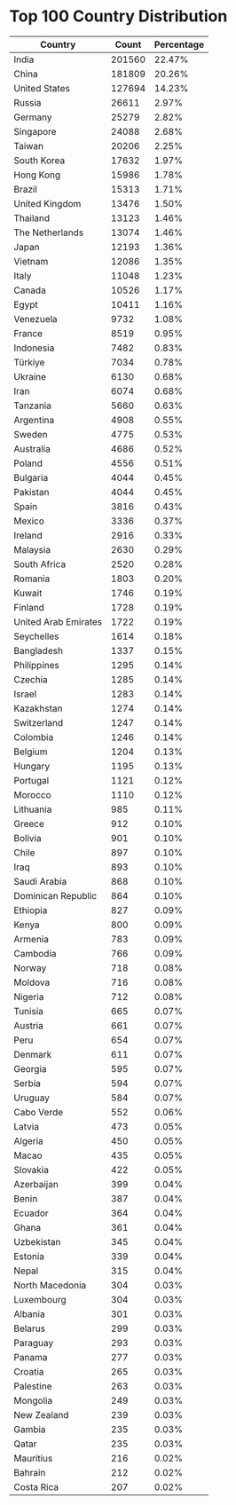 # Top 100 Country Distribution
| Country | Count | Percentage |
|----|----|----|
| India | 201560 | 22.47% |
| China | 181809 | 20.26% |
| United States | 127694 | 14.23% |
| Russia | 26611 | 2.97% |
| Germany | 25279 | 2.82% |
| Singapore | 24088 | 2.68% |
| Taiwan | 20206 | 2.25% |
| South Korea | 17632 | 1.97% |
| Hong Kong | 15986 | 1.78% |
| Brazil | 15313 | 1.71% |
| United Kingdom | 13476 | 1.50% |
| Thailand | 13123 | 1.46% |
| The Netherlands | 13074 | 1.46% |
| Japan | 12193 | 1.36% |
| Vietnam | 12086 | 1.35% |
| Italy | 11048 | 1.23% |
| Canada | 10526 | 1.17% |
| Egypt | 10411 | 1.16% |
| Venezuela | 9732 | 1.08% |
| France | 8519 | 0.95% |
| Indonesia | 7482 | 0.83% |
| Türkiye | 7034 | 0.78% |
| Ukraine | 6130 | 0.68% |
| Iran | 6074 | 0.68% |
| Tanzania | 5660 | 0.63% |
| Argentina | 4908 | 0.55% |
| Sweden | 4775 | 0.53% |
| Australia | 4686 | 0.52% |
| Poland | 4556 | 0.51% |
| Bulgaria | 4044 | 0.45% |
| Pakistan | 4044 | 0.45% |
| Spain | 3816 | 0.43% |
| Mexico | 3336 | 0.37% |
| Ireland | 2916 | 0.33% |
| Malaysia | 2630 | 0.29% |
| South Africa | 2520 | 0.28% |
| Romania | 1803 | 0.20% |
| Kuwait | 1746 | 0.19% |
| Finland | 1728 | 0.19% |
| United Arab Emirates | 1722 | 0.19% |
| Seychelles | 1614 | 0.18% |
| Bangladesh | 1337 | 0.15% |
| Philippines | 1295 | 0.14% |
| Czechia | 1285 | 0.14% |
| Israel | 1283 | 0.14% |
| Kazakhstan | 1274 | 0.14% |
| Switzerland | 1247 | 0.14% |
| Colombia | 1246 | 0.14% |
| Belgium | 1204 | 0.13% |
| Hungary | 1195 | 0.13% |
| Portugal | 1121 | 0.12% |
| Morocco | 1110 | 0.12% |
| Lithuania | 985 | 0.11% |
| Greece | 912 | 0.10% |
| Bolivia | 901 | 0.10% |
| Chile | 897 | 0.10% |
| Iraq | 893 | 0.10% |
| Saudi Arabia | 868 | 0.10% |
| Dominican Republic | 864 | 0.10% |
| Ethiopia | 827 | 0.09% |
| Kenya | 800 | 0.09% |
| Armenia | 783 | 0.09% |
| Cambodia | 766 | 0.09% |
| Norway | 718 | 0.08% |
| Moldova | 716 | 0.08% |
| Nigeria | 712 | 0.08% |
| Tunisia | 665 | 0.07% |
| Austria | 661 | 0.07% |
| Peru | 654 | 0.07% |
| Denmark | 611 | 0.07% |
| Georgia | 595 | 0.07% |
| Serbia | 594 | 0.07% |
| Uruguay | 584 | 0.07% |
| Cabo Verde | 552 | 0.06% |
| Latvia | 473 | 0.05% |
| Algeria | 450 | 0.05% |
| Macao | 435 | 0.05% |
| Slovakia | 422 | 0.05% |
| Azerbaijan | 399 | 0.04% |
| Benin | 387 | 0.04% |
| Ecuador | 364 | 0.04% |
| Ghana | 361 | 0.04% |
| Uzbekistan | 345 | 0.04% |
| Estonia | 339 | 0.04% |
| Nepal | 315 | 0.04% |
| North Macedonia | 304 | 0.03% |
| Luxembourg | 304 | 0.03% |
| Albania | 301 | 0.03% |
| Belarus | 299 | 0.03% |
| Paraguay | 293 | 0.03% |
| Panama | 277 | 0.03% |
| Croatia | 265 | 0.03% |
| Palestine | 263 | 0.03% |
| Mongolia | 249 | 0.03% |
| New Zealand | 239 | 0.03% |
| Gambia | 235 | 0.03% |
| Qatar | 235 | 0.03% |
| Mauritius | 216 | 0.02% |
| Bahrain | 212 | 0.02% |
| Costa Rica | 207 | 0.02% |
